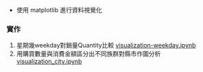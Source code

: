 - 使用 matplotlib 進行資料視覺化
### 實作
1. 星期幾weekday對銷量Quantity比較 [visualization-weekday.ipynb](https://github.com/YangChunKai/NTUCSX2018/blob/master/week3/visualization-weekday.ipynb)
2. 用購買數量與消費金額區分出不同族群對縣市作圖分析 [visualization_city.ipynb](https://github.com/YangChunKai/NTUCSX2018/blob/master/week3/visualization_city.ipynb)
